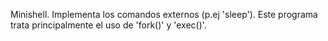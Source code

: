 Minishell. Implementa los comandos externos (p.ej 'sleep'). Este programa trata principalmente el uso de 'fork()' y 'exec()'.
